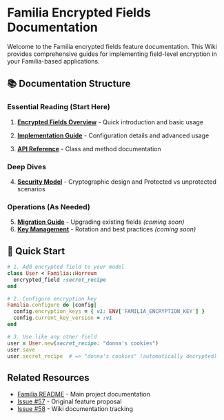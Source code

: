 # Familia Encrypted Fields Documentation

Welcome to the Familia encrypted fields feature documentation. This Wiki provides comprehensive guides for implementing field-level encryption in your Familia-based applications.

## 📚 Documentation Structure

### Essential Reading (Start Here)

1. **[Encrypted Fields Overview](Encrypted-Fields-Overview.md)** - Quick introduction and basic usage

2. **[Implementation Guide](Implementation-Guide.md)** - Configuration details and advanced usage

3. **[API Reference](API-Reference.md)** - Class and method documentation

### Deep Dives

4. **[Security Model](Security-Model.md)** - Cryptographic design and Protected vs unprotected scenarios

### Operations (As Needed)

5. **[Migration Guide](Migration-Guide.md)** - Upgrading existing fields _(coming soon)_
6. **[Key Management](Key-Management.md)** - Rotation and best practices _(coming soon)_

## 🚀 Quick Start

```ruby
# 1. Add encrypted field to your model
class User < Familia::Horreum
  encrypted_field :secret_recipe
end

# 2. Configure encryption key
Familia.configure do |config|
  config.encryption_keys = { v1: ENV['FAMILIA_ENCRYPTION_KEY'] }
  config.current_key_version = :v1
end

# 3. Use like any other field
user = User.new(secret_recipe: "donna's cookies")
user.save
user.secret_recipe  # => "donna's cookies" (automatically decrypted)
```


## Related Resources

- [Familia README](https://github.com/delano/familia) - Main project documentation
- [Issue #57](https://github.com/delano/familia/issues/57) - Original feature proposal
- [Issue #58](https://github.com/delano/familia/issues/58) - Wiki documentation tracking
